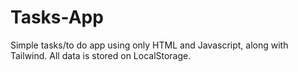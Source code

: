# Tasks-App

Simple tasks/to do app using only HTML and Javascript, along with Tailwind. All data is stored on LocalStorage.
